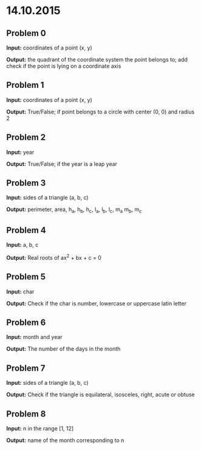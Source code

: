 # 14.10.2015

## Problem 0

**Input:** coordinates of a point (x, y)

**Output:** the quadrant of the coordinate system the point belongs to; add check if the point is lying on a coordinate axis


## Problem 1

**Input:** coordinates of a point (x, y)

**Output:** True/False; if point belongs to a circle with center (0, 0) and radius 2


## Problem 2

**Input:** year

**Output:** True/False; if the year is a leap year


## Problem 3

**Input:** sides of a triangle (a, b, c)

**Output:** perimeter, area, h<sub>a</sub>, h<sub>b</sub>, h<sub>c</sub>, l<sub>a</sub>, l<sub>b</sub>, l<sub>c</sub>, m<sub>a</sub> m<sub>b</sub>, m<sub>c</sub>

## Problem 4

**Input:** a, b, c

**Output:** Real roots of ax<sup>2</sup> + bx + c = 0

## Problem 5

**Input:** char

**Output:** Check if the char is number, lowercase or uppercase latin letter

## Problem 6

**Input:** month and year

**Output:** The number of the days in the month

## Problem 7

**Input:** sides of a triangle (a, b, c)

**Output:** Check if the triangle is equilateral, isosceles, right, acute or obtuse

## Problem 8

**Input:** n in the range [1, 12]

**Output:** name of the month corresponding to n

